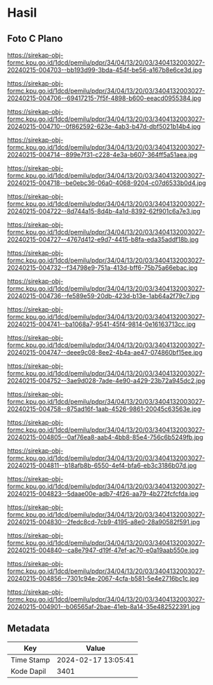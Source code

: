 # Hasil

## Foto C Plano

https://sirekap-obj-formc.kpu.go.id/1dcd/pemilu/pdpr/34/04/13/20/03/3404132003027-20240215-004703--bb193d99-3bda-454f-be56-a167b8e6ce3d.jpg

https://sirekap-obj-formc.kpu.go.id/1dcd/pemilu/pdpr/34/04/13/20/03/3404132003027-20240215-004706--69417215-7f5f-4898-b600-eeacd0955384.jpg

https://sirekap-obj-formc.kpu.go.id/1dcd/pemilu/pdpr/34/04/13/20/03/3404132003027-20240215-004710--0f862592-623e-4ab3-b47d-dbf5021b14b4.jpg

https://sirekap-obj-formc.kpu.go.id/1dcd/pemilu/pdpr/34/04/13/20/03/3404132003027-20240215-004714--899e7f31-c228-4e3a-b607-364ff5a51aea.jpg

https://sirekap-obj-formc.kpu.go.id/1dcd/pemilu/pdpr/34/04/13/20/03/3404132003027-20240215-004718--be0ebc36-06a0-4068-9204-c07d6533b0d4.jpg

https://sirekap-obj-formc.kpu.go.id/1dcd/pemilu/pdpr/34/04/13/20/03/3404132003027-20240215-004722--8d744a15-8d4b-4a1d-8392-62f901c6a7e3.jpg

https://sirekap-obj-formc.kpu.go.id/1dcd/pemilu/pdpr/34/04/13/20/03/3404132003027-20240215-004727--4767d412-e9d7-4415-b8fa-eda35addf18b.jpg

https://sirekap-obj-formc.kpu.go.id/1dcd/pemilu/pdpr/34/04/13/20/03/3404132003027-20240215-004732--f34798e9-751a-413d-bff6-75b75a66ebac.jpg

https://sirekap-obj-formc.kpu.go.id/1dcd/pemilu/pdpr/34/04/13/20/03/3404132003027-20240215-004736--fe589e59-20db-423d-b13e-1ab64a2f79c7.jpg

https://sirekap-obj-formc.kpu.go.id/1dcd/pemilu/pdpr/34/04/13/20/03/3404132003027-20240215-004741--ba1068a7-9541-45f4-9814-0e16163713cc.jpg

https://sirekap-obj-formc.kpu.go.id/1dcd/pemilu/pdpr/34/04/13/20/03/3404132003027-20240215-004747--deee9c08-8ee2-4b4a-ae47-074860bf15ee.jpg

https://sirekap-obj-formc.kpu.go.id/1dcd/pemilu/pdpr/34/04/13/20/03/3404132003027-20240215-004752--3ae9d028-7ade-4e90-a429-23b72a945dc2.jpg

https://sirekap-obj-formc.kpu.go.id/1dcd/pemilu/pdpr/34/04/13/20/03/3404132003027-20240215-004758--875ad16f-1aab-4526-9861-20045c63563e.jpg

https://sirekap-obj-formc.kpu.go.id/1dcd/pemilu/pdpr/34/04/13/20/03/3404132003027-20240215-004805--0af76ea8-aab4-4bb8-85e4-756c6b5249fb.jpg

https://sirekap-obj-formc.kpu.go.id/1dcd/pemilu/pdpr/34/04/13/20/03/3404132003027-20240215-004811--b18afb8b-6550-4ef4-bfa6-eb3c3186b07d.jpg

https://sirekap-obj-formc.kpu.go.id/1dcd/pemilu/pdpr/34/04/13/20/03/3404132003027-20240215-004823--5daae00e-adb7-4f26-aa79-4b272fcfcfda.jpg

https://sirekap-obj-formc.kpu.go.id/1dcd/pemilu/pdpr/34/04/13/20/03/3404132003027-20240215-004830--2fedc8cd-7cb9-4195-a8e0-28a90582f591.jpg

https://sirekap-obj-formc.kpu.go.id/1dcd/pemilu/pdpr/34/04/13/20/03/3404132003027-20240215-004840--ca8e7947-d19f-47ef-ac70-e0a19aab550e.jpg

https://sirekap-obj-formc.kpu.go.id/1dcd/pemilu/pdpr/34/04/13/20/03/3404132003027-20240215-004856--7301c94e-2067-4cfa-b581-5e4e2716bc1c.jpg

https://sirekap-obj-formc.kpu.go.id/1dcd/pemilu/pdpr/34/04/13/20/03/3404132003027-20240215-004901--b06565af-2bae-41eb-8a14-35e482522391.jpg


## Metadata

| Key        | Value               |
| ---------- | ------------------- |
| Time Stamp | 2024-02-17 13:05:41 |
| Kode Dapil | 3401                |



